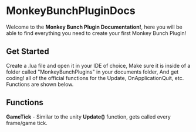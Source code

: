 # MonkeyBunchPluginDocs
Welcome to the **Monkey Bunch Plugin Documentation!**, here you will be able to find everything you need to create your first Monkey Bunch Plugin!

## Get Started
Create a .lua file and open it in your IDE of choice, Make sure it is inside of a folder called "MonkeyBunchPlugins" in your documents folder, And get coding! all of the official functions for the Update, OnApplicationQuit, etc. Functions are shown below.

## Functions
**GameTick** - Similar to the unity **Update()** function, gets called every frame/game tick.
